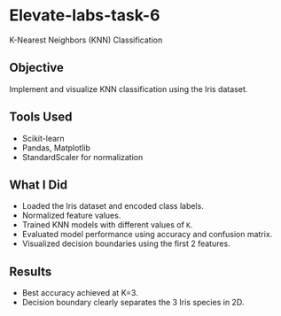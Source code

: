 # Elevate-labs-task-6
K-Nearest Neighbors (KNN) Classification

## Objective
Implement and visualize KNN classification using the Iris dataset.

## Tools Used
- Scikit-learn
- Pandas, Matplotlib
- StandardScaler for normalization

## What I Did
- Loaded the Iris dataset and encoded class labels.
- Normalized feature values.
- Trained KNN models with different values of `K`.
- Evaluated model performance using accuracy and confusion matrix.
- Visualized decision boundaries using the first 2 features.

## Results
- Best accuracy achieved at K=3.
- Decision boundary clearly separates the 3 Iris species in 2D.

